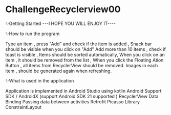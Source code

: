 # ChallengeRecyclerview00



✨Getting Started
                                                              ---I HOPE YOU WILL ENJOY IT----


✨How to run the program 

Type an item , press "Add" and check if the item is added , 
Snack bar should be visible when you click on "Add"
Add more than 10 items , check if toast is visible , 
Items should be sorted automatically,
When you click on an item , it should be removed from the list ,
When you click the Floating Ation Button , all items from RecyclerView should be removed. 
Images in each item , should be generated again when refreshing. 



✨What is used in the application 

Application is implemented in Android Studio using kotlin
Android Support SDK / AndroidX (support Android SDK 21 supported )
RecyclerView
Data Binding
Passing data between activities 
Retrofit 
Picasso Library
ConstraintLayout






